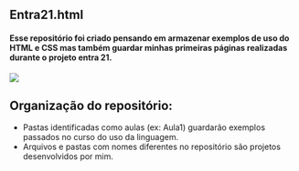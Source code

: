 ## Entra21.html
#### Esse repositório foi criado pensando em armazenar exemplos de uso do HTML e CSS mas também guardar minhas primeiras páginas realizadas durante o projeto entra 21.
<div>
<img src="http://img.shields.io/static/v1?label=STATUS%20DO%20PROJETO&message=%20EM%20DESENVOLVIMENTO&color=GREEN&style=for-the-badge_blank"></a>
</div>

## Organização do repositório:

- Pastas identificadas como aulas (ex: Aula1) guardarão exemplos passados no curso do uso da linguagem.
- Arquivos e pastas com nomes diferentes no repositório são projetos desenvolvidos por mim.
